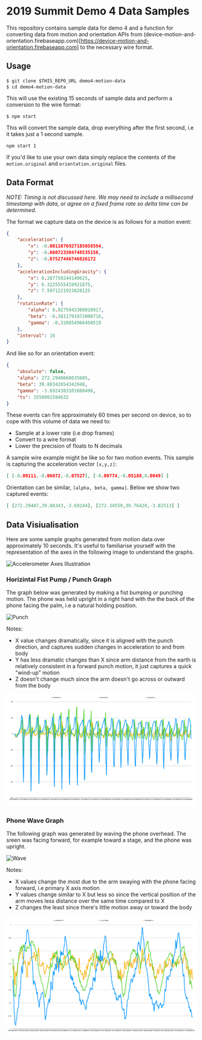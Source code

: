 # 2019 Summit Demo 4 Data Samples

This repository contains sample data for demo 4 and a function for converting data from motion and orientation APIs from (device-motion-and-orientation.firebaseapp.com)[https://device-motion-and-orientation.firebaseapp.com] to the necessary wire format.

## Usage

```
$ git clone $THIS_REPO_URL demo4-motion-data
$ cd demo4-motion-data
```

This will use the existing 15 seconds of sample data and perform a conversion to the wire format:

```
$ npm start
```

This will convert the sample data, drop everything after the first second, i.e it takes just a 1 second sample.

```
npm start 1
```

If you'd like to use your own data simply replace the contents of the `motion.original` and `orientation.original` files.

## Data Format

*NOTE: Timing is not discussed here. We may need to include a millisecond timestamp with data, or agree on a fixed frame rate so delta time can be determined.*

The format we capture data on the device is as follows for a motion event:

```json
{
    "acceleration": {
        "x": -0.0011076927185058594,
        "y": -0.060723304748535156,
        "z": -0.07527446746826172
    },
    "accelerationIncludingGravity": {
        "x": 0.287750244140625,
        "y": 6.3225555419921875,
        "z": 7.5971221923828125
    },
    "rotationRate": {
        "alpha": 0.9275943308010917,
        "beta": -0.3811791972000716,
        "gamma": -0.320854966450519
    },
    "interval": 16
}
```

And like so for an orientation event:

```json
{
    "absolute": false,
    "alpha": 272.2940660035605,
    "beta": 39.88342654342948,
    "gamma": -3.6924383101608496,
    "ts": 1550081584632
}
```

These events can fire approximately 60 times per second on device, so to cope with this volume of data we need to:

* Sample at a lower rate (i.e drop frames)
* Convert to a wire format
* Lower the precision of floats to N decimals

A sample wire example might be like so for two motion events. This sample is capturing the acceleration vector `[x,y,z]`:

```json
[ [-0.00111,-0.06072,-0.07527], [-0.00774,-0.05188,0.0049] ]
```

Orientation can be similar, `[alpha, beta, gamma]`. Below we show two captured events:

```json
[ [272.29407,39.88343,-3.69244], [272.34559,39.76428,-3.82513] ]
```

## Data Visiualisation

Here are some sample graphs generated from motion data over approximately 10 seconds. It's useful to familiarise yourself with the representation of the axes in the following image to understand the graphs.

![Accelerometer Axes Illustration](https://developers.google.com/web/fundamentals/native-hardware/device-orientation/images/axes.png)

### Horizintal Fist Pump / Punch  Graph

The graph below was generated by making a fist bumping or punching motion. The phone was held upright in a right hand with the the back of the phone facing the palm, i.e a natural holding position.

![Punch](https://i.giphy.com/media/74K2VF1gd55XW/giphy.webp)

Notes:

* X value changes dramatically, since it is aligned with the punch direction, and captures sudden changes in acceleration to and from body
* Y has less dramatic changes than X since arm distance from the earth is relatively consistent in a forward punch motion, it just captures a quick "wind-up" motion 
* Z doesn't change much since the arm doesn't go across or outward from the body

![Fist Bump](https://github.com/rhdemo/2019-demo4-device-data/raw/master/images/graph.punching-right-hand-screen-facing-left.png)


### Phone Wave Graph

The following graph was generated by waving the phone overhead. The sreen was facing forward, for example toward a stage, and the phone was upright.

![Wave](https://media.giphy.com/media/3oz8xLSuLhQXDLQC52/giphy.gif)

Notes:

* X values change the most due to the arm swaying with the phone facing forward, i.e primary X axis motion
* Y values change similar to X but less so since the vertical position of the arm moves less distance over the same time compared to X
* Z changes the least since there's little motion away or toward the body

![Phone Waving](https://github.com/rhdemo/2019-demo4-device-data/raw/master/images/graph.concert-wave-screen-facing-stage.png)